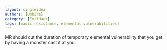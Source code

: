 ```yaml
---
layout: singleidea
authors: [Umbire]
category: [EvilHack]
tags: [magic resistance, elemental vulnerabilities]
---
```

MR should cut the duration of temporary elemental vulnerability that you get
by having a monster cast it at you.
